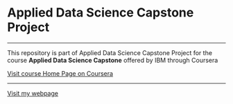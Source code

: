 # Applied Data Science Capstone Project

___

This repository is part of Applied Data Science Capstone Project for the course __Applied Data Science Capstone__ offered by IBM through Coursera

[Visit course Home Page on Coursera](https://www.coursera.org/learn/applied-data-science-capstone)

___

[Visit my webpage](truth-r.github.io)
